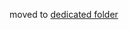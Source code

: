 moved to [dedicated folder](https://github.com/department-of-veterans-affairs/va.gov-team/tree/master/teams/benefits-portfolio/benefits-memorials-2/engineering/general/digital-dispute)
